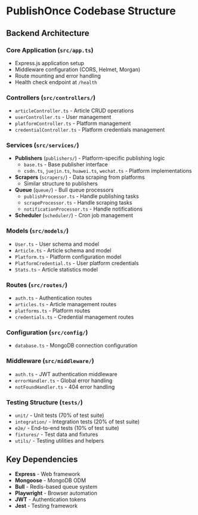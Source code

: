 # PublishOnce Codebase Structure

## Backend Architecture

### Core Application (`src/app.ts`)
- Express.js application setup
- Middleware configuration (CORS, Helmet, Morgan)
- Route mounting and error handling
- Health check endpoint at `/health`

### Controllers (`src/controllers/`)
- `articleController.ts` - Article CRUD operations
- `userController.ts` - User management
- `platformController.ts` - Platform management
- `credentialController.ts` - Platform credentials management

### Services (`src/services/`)
- **Publishers** (`publishers/`) - Platform-specific publishing logic
  - `base.ts` - Base publisher interface
  - `csdn.ts`, `juejin.ts`, `huawei.ts`, `wechat.ts` - Platform implementations
- **Scrapers** (`scrapers/`) - Data scraping from platforms
  - Similar structure to publishers
- **Queue** (`queue/`) - Bull queue processors
  - `publishProcessor.ts` - Handle publishing tasks
  - `scrapeProcessor.ts` - Handle scraping tasks
  - `notificationProcessor.ts` - Handle notifications
- **Scheduler** (`scheduler/`) - Cron job management

### Models (`src/models/`)
- `User.ts` - User schema and model
- `Article.ts` - Article schema and model
- `Platform.ts` - Platform configuration model
- `PlatformCredential.ts` - User platform credentials
- `Stats.ts` - Article statistics model

### Routes (`src/routes/`)
- `auth.ts` - Authentication routes
- `articles.ts` - Article management routes
- `platforms.ts` - Platform routes
- `credentials.ts` - Credential management routes

### Configuration (`src/config/`)
- `database.ts` - MongoDB connection configuration

### Middleware (`src/middleware/`)
- `auth.ts` - JWT authentication middleware
- `errorHandler.ts` - Global error handling
- `notFoundHandler.ts` - 404 error handling

### Testing Structure (`tests/`)
- `unit/` - Unit tests (70% of test suite)
- `integration/` - Integration tests (20% of test suite)
- `e2e/` - End-to-end tests (10% of test suite)
- `fixtures/` - Test data and fixtures
- `utils/` - Testing utilities and helpers

## Key Dependencies
- **Express** - Web framework
- **Mongoose** - MongoDB ODM
- **Bull** - Redis-based queue system
- **Playwright** - Browser automation
- **JWT** - Authentication tokens
- **Jest** - Testing framework